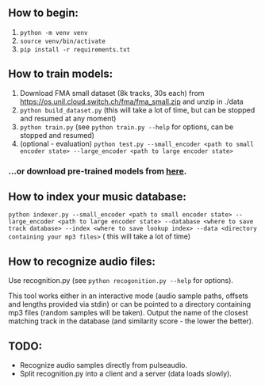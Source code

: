 ## How to begin:

1. `python -m venv venv`
2. `source venv/bin/activate`
3. `pip install -r requirements.txt`

## How to train models:

1. Download FMA small dataset (8k tracks, 30s each) from https://os.unil.cloud.switch.ch/fma/fma_small.zip and unzip in
   ./data
2. `python build_dataset.py` (this will take a lot of time, but can be stopped and resumed at any moment)
3. `python train.py` (see `python train.py --help` for options, can be stopped and resumed)
4. (optional -
   evaluation) `python test.py --small_encoder <path to small encoder state> --large_encoder <path to large encoder state>`

### ...or download pre-trained models from [here](https://drive.google.com/drive/folders/1svcrICFPx_Awd6jS60uXFjZ0Ds9j1IQ1?usp=sharing).

## How to index your music database:

`python indexer.py --small_encoder <path to small encoder state> --large_encoder <path to large encoder state> --database <where to save track database> --index <where to save lookup index> --data <directory containing your mp3 files>` (
this will take a lot of time)

## How to recognize audio files:

Use recognition.py (see `python recogonition.py --help` for options).

This tool works either in an interactive mode (audio sample paths, offsets and lengths provided via stdin) or can be
pointed to a directory containing mp3 files (random samples will be taken). Output the name of the closest matching
track in the database (and similarity score - the lower the better).

## TODO:
* Recognize audio samples directly from pulseaudio.
* Split recognition.py into a client and a server (data loads slowly).
